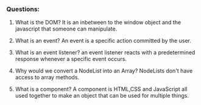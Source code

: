 ### Questions:
1. What is the DOM?
It is an inbetween to the window object and the javascript that someone can manipulate.

2. What is an event?
An event is a specific action committed by the user.

3. What is an event listener?
an event listener reacts with a predetermined response whenever a specific event occurs.

4. Why would we convert a NodeList into an Array?
NodeLists don't have access to array methods.

5. What is a component? 
A component is HTML,CSS and JavaScript all used together to make an object that can 
be used for multiple things.
